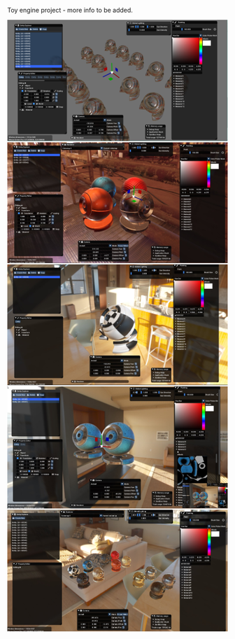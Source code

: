 Toy engine project - more info to be added.

![](screenshots/screenshot001.png)
![](screenshots/screenshot002.jpg)
![](screenshots/screenshot003.jpg)
![](screenshots/screenshot004.jpg)
![](screenshots/screenshot005.jpg)

